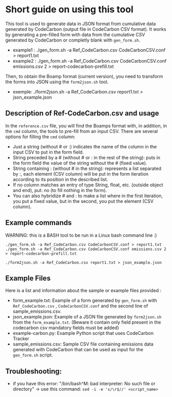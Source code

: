 # Short guide on using this tool

This tool is used to generate data in JSON format from cumulative data generated by CodeCarbon (output file in CodeCarbon CSV format).
It works by generating a pre-filled form with data from the cumulative CSV generated by CodeCarbon or completly blank with `gen_form.sh`.
- example1 : ./gen_form.sh -a Ref_CodeCarbon.csv CodeCarbonCSV.conf > report1.txt
- example2 : ./gen_form.sh -a Ref_CodeCarbon.csv CodeCarbonCSV.conf emissions.csv 2 > report-codecarbon-prefill.txt

Then, to obtain the Boamp format (current version), you need to transform the forms into JSON using the `form2json.sh` tool.
- exemple: ./form2json.sh -a Ref_CodeCarbon.csv report1.txt > json_example.json

## Description of Ref-CodeCarbon.csv and usage

In the `reference.csv` file, you will find the Boamps format with, in addition, in the `cmd` column, the tools to pre-fill from an input CSV.
There are several options for filling the `cmd` column:
- Just a string (without # or :) indicates the name of the column in the input CSV to put in the form field.
- String preceded by a # (without # or : in the rest of the string): puts in the form field the value of the string without the # (fixed value).
- String containing : (without # in the string): represents a list separated by :, each element (CSV column) will be put in the form iteration according to its position in the described list.
- If no column matches an entry of type String, float, etc. (outside object and end), put: no (to fill nothing in the form).
- You can also hybridize # and : to make a list where in the first iteration, you put a fixed value, but in the second, you put the element (CSV column).

## Example commands

WARNING: this is a BASH tool to be run in a Linux bash command line :)

`./gen_form.sh -a Ref_CodeCarbon.csv CodeCarbonCSV.conf > report1.txt`
`./gen_form.sh -a Ref_CodeCarbon.csv CodeCarbonCSV.conf emissions.csv 2 > report-codecarbon-prefill.txt`

`./form2json.sh -a Ref_CodeCarbon.csv report1.txt > json_example.json`


## Example Files
Here is a list and information about the sample or example files provided :
- form_example.txt: Example of a form generated by `gen_form.sh` with `Ref_CodeCarbon.csv` , `CodeCarbonCSV.conf` and the second line of sample_emissions.csv.
- json_example.json: Example of a JSON file generated by `form2json.sh` from the `form_example.txt`. (Beware it contain only field present in the codecarbon csv mandatory fields must be added)
- example-carbon.py: Example Python script that uses CodeCarbon Tracker
- sample_emissions.csv: Sample CSV file containing emissions data generated with CodeCarbon that can be used as input for the `gen_form.sh` script.

## Troubleshooting:
- if you have this error: "/bin/bash^M: bad interpreter: No such file or directory" -> use this command: `sed -i -e 's/\r$//' <script_name>`